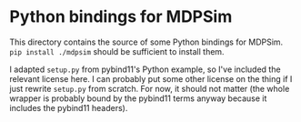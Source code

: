 # Python bindings for MDPSim

This directory contains the source of some Python bindings for MDPSim. `pip
install ./mdpsim` should be sufficient to install them.

I adapted `setup.py` from pybind11's Python example, so I've included the
relevant license here. I can probably put some other license on the thing if I
just rewrite `setup.py` from scratch. For now, it should not matter (the whole
wrapper is probably bound by the pybind11 terms anyway because it includes the
pybind11 headers).
